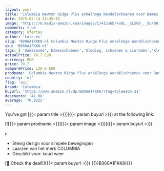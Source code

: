 ```yaml
---
layout: post
title: 'Columbia Newton Ridge Plus enkelhoge Wandelschoenen voor Dames  Bruin  Cordovan/Crown Jewel   39.5 EU'
date: 2025-08-14 21:45:18
image: 'https://m.media-amazon.com/images/I/41Su6br+uOL._SL500_._SL400_.jpg'
comments: true
category: ofertas
author: 'tole.es'
slug: 'B006A1FKK8-nl Columbia Newton Ridge Plus enkelhoge Wandelschoenen voor...'
sku: 'B006A1FKK8-nl'
tags: [ 'Damesmode','Damesschoenen','Kleding, schoenen & sieraden','Kleding, schoenen en sieraden','Trainings- & outdoorschoenen dames','Trekking- & hikingschoeisel dames','Wandelschoenen dames','columbia','🇳🇱', ]
actualPrice: 70.7 EUR
currency: EUR
price: 70.7
comparePrice: 120.0 EUR
prodname: 'Columbia Newton Ridge Plus enkelhoge Wandelschoenen voor Dames  Bruin  Cordovan/Crown Jewel   39.5 EU'
country: 'nl'
flag: '🇳🇱'
brand: 'Columbia'
buyurl: 'https://www.amazon.nl/dp/B006A1FKK8/?tag=tolees0b-21'
descuento: '41.08'
average: '70.0225'
---
```


You've got [{{< param title >}}]({{< param buyurl >}}) at the following link:

[![{{< param prodname >}}]({{< param image >}})]({{< param buyurl >}})

ℹ️:

- Stevig design voor simpele bewegingen
- Laarzen van het merk COLUMBIA
- Geschikt voor: koud weer

[🛒 Check the deal!!]({{< param buyurl >}})
{{<world>}}B006A1FKK8{{</world>}}

